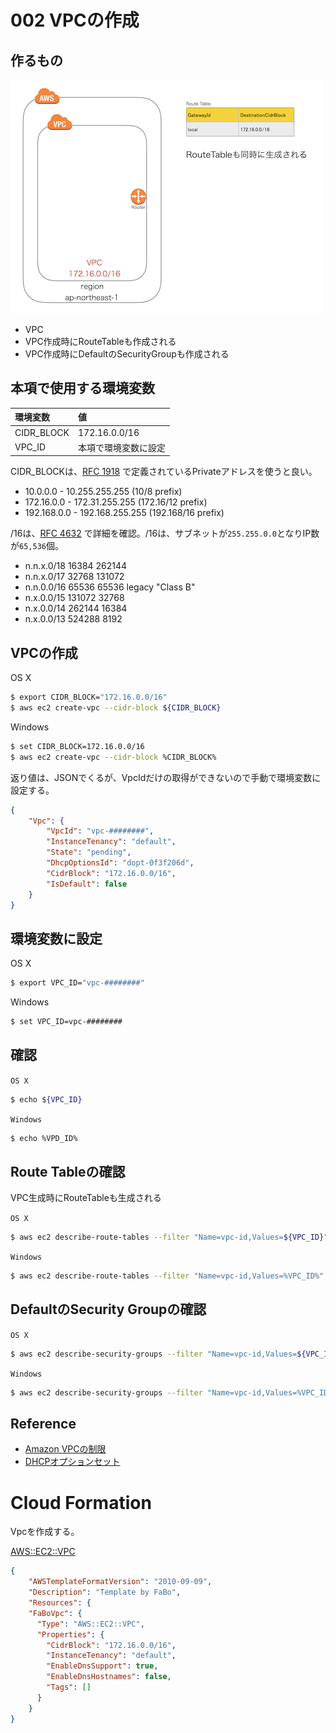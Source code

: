 # 002 VPCの作成

## 作るもの

![](/img/vpc/vpc002.png)

* VPC
* VPC作成時にRouteTableも作成される
* VPC作成時にDefaultのSecurityGroupも作成される

## 本項で使用する環境変数

|環境変数|値|
|:--|:--|
|CIDR_BLOCK|172.16.0.0/16|
|VPC_ID|本項で環境変数に設定|


CIDR_BLOCKは、[RFC 1918](http://www.faqs.org/rfcs/rfc1918.html) で定義されているPrivateアドレスを使うと良い。

* 10.0.0.0        -   10.255.255.255  (10/8 prefix)
* 172.16.0.0      -   172.31.255.255  (172.16/12 prefix)
* 192.168.0.0     -   192.168.255.255 (192.168/16 prefix)

/16は、[RFC 4632](https://tools.ietf.org/html/rfc4632) で詳細を確認。/16は、サブネットが`255.255.0.0`となりIP数が`65,536`個。

* n.n.x.0/18           16384         262144
* n.n.x.0/17           32768         131072
* n.n.0.0/16           65536          65536    legacy "Class B"
* n.x.0.0/15          131072          32768
* n.x.0.0/14          262144          16384
* n.x.0.0/13          524288           8192


## VPCの作成

OS X
```bash
$ export CIDR_BLOCK="172.16.0.0/16"
$ aws ec2 create-vpc --cidr-block ${CIDR_BLOCK} 
```

Windows
```bash
$ set CIDR_BLOCK=172.16.0.0/16
$ aws ec2 create-vpc --cidr-block %CIDR_BLOCK%
```

返り値は、JSONでくるが、VpcIdだけの取得ができないので手動で環境変数に設定する。

```json
{
    "Vpc": {
        "VpcId": "vpc-########", 
        "InstanceTenancy": "default", 
        "State": "pending", 
        "DhcpOptionsId": "dopt-0f3f206d", 
        "CidrBlock": "172.16.0.0/16", 
        "IsDefault": false
    }
}
```

## 環境変数に設定

OS X

```bash
$ export VPC_ID="vpc-########"
```

Windows

```bash
$ set VPC_ID=vpc-########
```

## 確認

`OS X`

```bash
$ echo ${VPC_ID}
```

`Windows`

```bash
$ echo %VPD_ID%
```

## Route Tableの確認

VPC生成時にRouteTableも生成される

`OS X`

```bash
$ aws ec2 describe-route-tables --filter "Name=vpc-id,Values=${VPC_ID}"
```

`Windows`

```bash
$ aws ec2 describe-route-tables --filter "Name=vpc-id,Values=%VPC_ID%"
```

## DefaultのSecurity Groupの確認

`OS X`

```bash
$ aws ec2 describe-security-groups --filter "Name=vpc-id,Values=${VPC_ID}"
````

`Windows`

```bash
$ aws ec2 describe-security-groups --filter "Name=vpc-id,Values=%VPC_ID%"
```

## Reference

* [Amazon VPCの制限](http://docs.aws.amazon.com/ja_jp/AmazonVPC/latest/UserGuide/VPC_Appendix_Limits.html)
* [DHCPオプションセット](http://docs.aws.amazon.com/ja_jp/AmazonVPC/latest/UserGuide/VPC_DHCP_Options.html#AmazonDNS)


# Cloud Formation

Vpcを作成する。

[AWS::EC2::VPC](http://docs.aws.amazon.com/ja_jp/AWSCloudFormation/latest/UserGuide/aws-resource-ec2-vpc.html)

```json
{
    "AWSTemplateFormatVersion": "2010-09-09",
    "Description": "Template by FaBo",
    "Resources": {
	"FaBoVpc": {
      "Type": "AWS::EC2::VPC",
      "Properties": {
        "CidrBlock": "172.16.0.0/16",
        "InstanceTenancy": "default",
        "EnableDnsSupport": true,
        "EnableDnsHostnames": false,
        "Tags": []
      }
    }
}